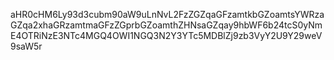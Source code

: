 aHR0cHM6Ly93d3cubm90aW9uLnNvL2FzZGZqaGFzamtkbGZoamtsYWRzaGZqa2xhaGRzamtmaGFzZGprbGZoamthZHNsaGZqay9hbWF6b24tcS0yNmE4OTRiNzE3NTc4MGQ4OWI1NGQ3N2Y3YTc5MDBlZj9zb3VyY2U9Y29weV9saW5r
